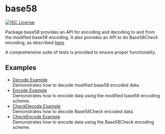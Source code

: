 base58
==========

[![ISC License](http://img.shields.io/badge/license-ISC-blue.svg)](http://copyfree.org)

Package base58 provides an API for encoding and decoding to and from the
modified base58 encoding.  It also provides an API to do Base58Check encoding,
as described [here](https://en.bitcoin.it/wiki/Base58Check_encoding).

A comprehensive suite of tests is provided to ensure proper functionality.

## Examples

* [Decode Example](http://godoc.org/github.com/lbryio/lbcutil/base58#example-Decode)  
  Demonstrates how to decode modified base58 encoded data.
* [Encode Example](http://godoc.org/github.com/lbryio/lbcutil/base58#example-Encode)  
  Demonstrates how to encode data using the modified base58 encoding scheme.
* [CheckDecode Example](http://godoc.org/github.com/lbryio/lbcutil/base58#example-CheckDecode)  
  Demonstrates how to decode Base58Check encoded data.
* [CheckEncode Example](http://godoc.org/github.com/lbryio/lbcutil/base58#example-CheckEncode)  
  Demonstrates how to encode data using the Base58Check encoding scheme.
